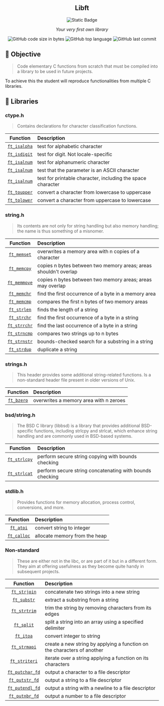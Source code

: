 <div align="center">

  <h2 align="center">Libft</h2>
  
  ![Static Badge](https://img.shields.io/badge/Rio-black?style=plastic&logo=42&logoColor=ffffff&label=%20&labelColor=131513&color=393837)
  
  <em>Your very first own library</em>


  <img alt="GitHub code size in bytes" src="https://img.shields.io/github/languages/code-size/thawancamara/libft?color=blueviolet" />
  <img alt="GitHub top language" src="https://img.shields.io/github/languages/top/thawancamara/libft?color=blue" />
  <img alt="GitHub last commit" src="https://img.shields.io/github/last-commit/thawancamara/libft?color=brightgreen" />
  
</div>

## 🎯 Objective
> Code elementary C functions from scratch that must be compiled into a library to be used in future projects.

To achieve this the student will reproduce functionalities from multiple C libraries.

## 📓 Libraries

### ctype.h
> Contains declarations for character classification functions.

| Function | Description |
| :---: | :--- |
|[`ft_isalpha`](code/ft_isalpha.c)| test for alphabetic character |
|[`ft_isdigit`](code/ft_isdigit.c)| test for digit. Not locale-specific |
|[`ft_isalnum`](code/ft_isalnum.c)| test for alphanumeric character |
|[`ft_isalnum`](code/ft_isascii.c)| test that the parameter is an ASCII character |
|[`ft_isalnum`](code/ft_isprint.c)| test for printable character, including the space character |
|[`ft_toupper`](code/ft_toupper.c)| convert a character from lowercase to uppercase |
|[`ft_tolower`](code/ft_tolower.c)| convert a character from uppercase to lowercase |


### string.h
> Its contents are not only for string handling but also memory handling; the name is thus something of a misnomer.

| Function | Description |
| :---: | :--- |
|[`ft_memset`](code/ft_memset.c) | overwrites a memory area with n copies of a character |
|[`ft_memcpy`](code/ft_memcpy.c)| copies n bytes between two memory areas; areas shouldn't overlap |
|[`ft_memmove`](code/ft_memmove.c)| copies n bytes between two memory areas; areas may overlap |
|[`ft_memchr`](code/ft_memchr.c)| find the first occurrence of a byte in a memory area |
|[`ft_memcmp`](code/ft_memcmp.c)| compares the first n bytes of two memory areas |
|[`ft_strlen`](code/ft_strlen.c) | finds the length of a string |
|[`ft_strchr`](code/ft_strchr.c) | find the first occurrence of a byte in a string |
|[`ft_strrchr`](code/ft_strrchr.c) | find the last occurrence of a byte in a string |
|[`ft_strncmp`](code/ft_strncmp.c) | compares two strings up to n bytes |
|[`ft_strnstr`](code/ft_strnstr.c) | bounds-checked search for a substring in a string |
|[`ft_strdup`](code/ft_strdup.c) | duplicate a string |

### strings.h
> This header provides some additional string-related functions. Is a non-standard header file present in older versions of Unix.

| Function | Description |
| :---: | :--- |
|[`ft_bzero`](code/ft_bzero.c) | overwrites a memory area with n zeroes |

### bsd/string.h
> The BSD C library (libbsd) is a library that provides additional BSD-specific functions, including strlcpy and strlcat, which enhance string handling and are commonly used in BSD-based systems.

| Function | Description |
| :---: | :--- |
|[`ft_strlcpy`](code/ft_strlcpy.c) | perform secure string copying with bounds checking |
|[`ft_strlcat`](code/ft_strlcat.c) | perform secure string concatenating with bounds checking |

### stdlib.h
> Provides functions for memory allocation, process control, conversions, and more.

| Function | Description |
| :---: | :--- |
|[`ft_atoi`](code/ft_atoi.c) | convert string to integer |
|[`ft_calloc`](code/ft_calloc.c) | allocate memory from the heap |

### Non-standard
> These are either not in the libc, or are part of it but in a different form. They aim at offering usefulness as they become quite handy in subsequent projects.

| Function | Description |
| :---: | :--- |
|[`ft_strjoin`](code/ft_strjoin.c) | concatenate two strings into a new string |
|[`ft_substr`](code/ft_substr.c) | extract a substring from a string |
|[`ft_strtrim`](code/ft_strtrim.c) | trim the string by removing characters from its edges |
|[`ft_split`](code/ft_split.c) | split a string into an array using a specified delimiter |
|[`ft_itoa`](code/ft_itoa.c) | convert integer to string |
|[`ft_strmapi`](code/ft_strmapi.c) | create a new string by applying a function on the characters of another |
|[`ft_striteri`](code/ft_striteri.c) | iterate over a string applying a function on its characters |
|[`ft_putchar_fd`](code/ft_putchar_fd.c) | output a character to a file descriptor |
|[`ft_putstr_fd`](code/ft_putstr_fd.c) | output a string to a file descriptor |
|[`ft_putendl_fd`](code/ft_putendl_fd.c) | output a string with a newline to a file descriptor |
|[`ft_putnbr_fd`](code/ft_putnbr_fd.c) | output a number to a file descriptor |



